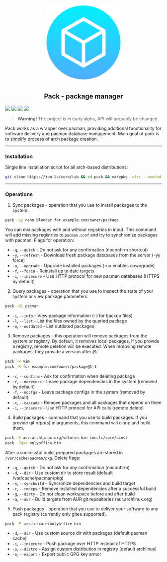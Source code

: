 <p align="center">
<img style="align: center; padding-left: 10px; padding-right: 10px; padding-bottom: 10px;" width="238px" height="238px" src="./logo.png" />
</p>

<h2 align="center">Pack - package manager</h2>

![](https://img.shields.io/badge/alpha-0.2.0-red.svg)
[![](https://img.shields.io/badge/license-GPL-orange.svg)](https://ion.lc/core/tab/src/branch/main/LICENSE)
[![](https://img.shields.io/badge/git-repository-006db0.svg)](https://ion.lc/core/tab)
[![](https://img.shields.io/badge/arch-package-00bcd4.svg)](https://ion.lc/core/-/packages/arch/pack)

> **Warning!** The project is in early alpha, API will propably be changed.

Pack works as a wrapper over pacman, providing additional functionality for software delivery and pacman database management. Main goal of pack is to simplify process of arch package creation,

---

### Installation

Single line installation script for all arch-based distributions:

```sh
git clone https://ion.lc/core/tab && cd pack && makepkg -sfri --needed --noconfirm
```

---

### Operations

1. Sync packages - operation that you use to install packages to the system.

```sh
pack -Sy nano blender for example.com/owner/package
```

You can mix packages with and without registries in input. This command will add missing registries to `pacman.conf` and try to synchronize packages with pacman. Flags for operation:

- `-q`, `--quick` - Do not ask for any confirmation (noconfirm shortcut)
- `-y`, `--refresh` - Download fresh package databases from the server (-yy force)
- `-u`, `--upgrade` - Upgrade installed packages (-uu enables downgrade)
- `-f`, `--force` - Reinstall up to date targets
- `-i`, `--insecure` - Use HTTP protocol for new pacman databases (HTTPS by default)

2. Query packages - operation that you use to inspect the state of your system or view package parameters.

```sh
pack -Qi pacman
```

- `-i`, `--info` - View package information (-ii for backup files)
- `-l`, `--list` - List the files owned by the queried package
- `-o`, `--outdated` - List outdated packages

3. Remove packages - this operation will remove packages from the system or registry. By default, it removes local packages, if you provide a registry, remote deletion will be executed. When removing remote packages, they provide a version after @.

```sh
pack -R vim
pack -R for example.com/owner/package@1-1
```

- `-c`, `--confirm` - Ask for confirmation when deleting package
- `-r`, `--norecurs` - Leave package dependencies in the system (removed by default)
- `-f`, `--nocfgs` - Leave package configs in the system (removed by default)
- `-c`, `--cascade` - Remove packages and all packages that depend on them
- `-i`, `--insecure` - Use HTTP protocol for API calls (remote delete)

4. Build packages - command that you use to build packages. If you provide git repo(s) in arguments, this command will clone and build them.

```sh
pack -B aur.archlinux.org/veloren-bin ion.lc/core/ainst
pack -Bqsa onlyoffice-bin
```

After a successful build, prepared packages are stored in `/var/cache/pacman/pkg`. Delete flags:

- `-q`, `--quick` - Do not ask for any confirmation (noconfirm)
- `-d`, `--dir` - Use custom dir to store result (default /var/cache/pacman/pkg)
- `-s`, `--syncbuild` - Syncronize dependencies and build target
- `-r`, `--rmdeps` - Remove installed dependencies after a successful build
- `-g`, `--dirty` - Do not clean workspace before and after build
- `-a`, `--aur` - Build targets from AUR git repositories (aur.archlinux.org)

5. Push packages - operation that you use to deliver your software to any pack registry (currently only gitea supported).

```sh
pack -P ion.lc/core/onlyoffice-bin
```

- `-d`, `--dir` - Use custom source dir with packages (default pacman cache)
- `-i`, `--insecure` - Push package over HTTP instead of HTTPS
- `-s`, `--distro` - Assign custom distribution in registry (default archlinux)
- `-e`, `--export` - Export public GPG key armor
